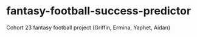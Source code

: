 # fantasy-football-success-predictor
Cohort 23 fantasy football project (Griffin, Ermina, Yaphet, Aidan)

